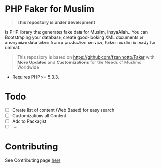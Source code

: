 # PHP Faker for Muslim

> **This repository is under development**

is PHP library that generates fake data for Muslim, InsyaAllah.. You can Bootstraping your database, create good-looking XML documents or anonymize data taken from a production service, Faker muslim is ready for ummat.

> This repository is based on https://github.com/fzaninotto/Faker with
> **More Updates** and **Customizations** for the Needs of Muslims Worldwide

- Requires PHP >= 5.3.3.

# Todo

 - [ ] Create list of content (Web Based) for easy search
 - [ ] Customizations all Content
 - [ ] Add to Packagist
 - [ ] ....

# Contributing
See Contributing page [here](https://github.com/LeeNuksID/PHP-Faker-Muslim/blob/main/CONTRIBUTING.md)
